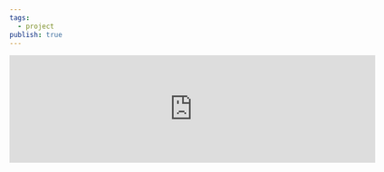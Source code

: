 ```yaml
---
tags:
  - project
publish: true
---
```


<div id='stars2'></div>
<div id='stars3'></div>
<div id='stars4'></div>


<iframe src="https://store.steampowered.com/widget/1718070/" frameborder="0" width="646" height="190"></iframe>


